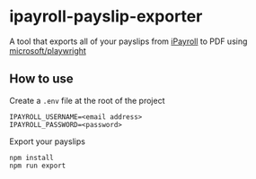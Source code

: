 # ipayroll-payslip-exporter

A tool that exports all of your payslips from [iPayroll](https://www.ipayroll.co.nz/) to PDF using [microsoft/playwright](https://github.com/microsoft/playwright)

## How to use

Create a `.env` file at the root of the project

```shell
IPAYROLL_USERNAME=<email address>
IPAYROLL_PASSWORD=<password>
```

Export your payslips

```shell
npm install
npm run export
```
